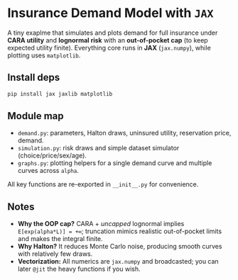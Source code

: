 

# Insurance Demand Model with `JAX`

A tiny exaplme that simulates and plots demand for full insurance under **CARA utility** and **lognormal risk** with an **out-of-pocket cap** (to keep expected utility finite). Everything core runs in **JAX** (`jax.numpy`), while plotting uses `matplotlib`.

## Install deps

```bash
pip install jax jaxlib matplotlib
```

## Module map

- `demand.py`: parameters, Halton draws, uninsured utility, reservation price, demand.
- `simulation.py`: risk draws and simple dataset simulator (choice/price/sex/age).
- `graphs.py`: plotting helpers for a single demand curve and multiple curves across `alpha`.

All key functions are re-exported in `__init__.py` for convenience.


## Notes

- **Why the OOP cap?** CARA + *uncapped* lognormal implies `E[exp(alpha*L)] = +∞`; truncation mimics realistic out-of-pocket limits and makes the integral finite.
- **Why Halton?** It reduces Monte Carlo noise, producing smooth curves with relatively few draws.
- **Vectorization:** All numerics are `jax.numpy` and broadcasted; you can later `@jit` the heavy functions if you wish. 
